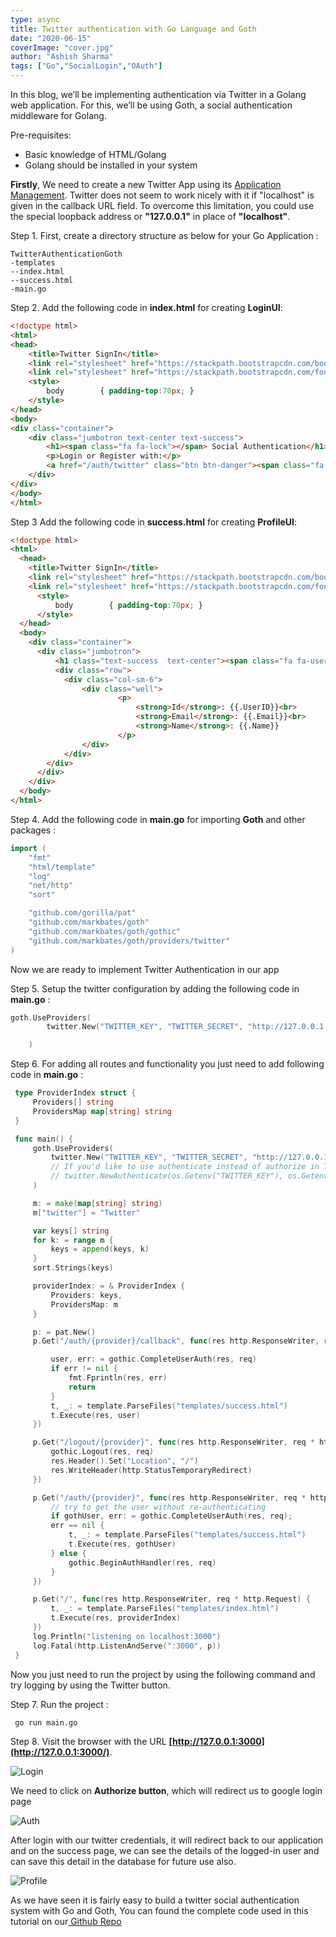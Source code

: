 ```yaml
---
type: async
title: Twitter authentication with Go Language and Goth
date: "2020-06-15"
coverImage: "cover.jpg"
author: "Ashish Sharma"
tags: ["Go","SocialLogin","OAuth"]
---
```



In this blog, we’ll be implementing authentication via Twitter in a Golang web application. For this, we’ll be using Goth, a social authentication middleware for Golang.

Pre-requisites: 

*   Basic knowledge of HTML/Golang
*   Golang should be installed in your system

**Firstly**, We need to create a new Twitter App using its [Application Management](https://apps.twitter.com/). Twitter does not seem to work nicely with it if "localhost" is given in the callback URL field. To overcome this limitation, you could use the special loopback address or **"127.0.0.1"** in place of **"localhost"**.

 

Step 1. First, create a directory structure as below for your Go Application :





```
TwitterAuthenticationGoth
-templates
--index.html
--success.html
-main.go
```


Step 2. Add the following code in **index.html** for creating **LoginUI**:




```html
<!doctype html>
<html>
<head>
    <title>Twitter SignIn</title>
    <link rel="stylesheet" href="https://stackpath.bootstrapcdn.com/bootstrap/4.4.1/css/bootstrap.min.css"> <!-- load bulma css -->
    <link rel="stylesheet" href="https://stackpath.bootstrapcdn.com/font-awesome/4.7.0/css/font-awesome.min.css"> <!-- load fontawesome -->
    <style>
        body        { padding-top:70px; }
    </style>
</head>
<body>
<div class="container">
    <div class="jumbotron text-center text-success">
        <h1><span class="fa fa-lock"></span> Social Authentication</h1>
        <p>Login or Register with:</p>
        <a href="/auth/twitter" class="btn btn-danger"><span class="fa fa-twitter"></span> SignIn with Twitter</a>
    </div>
</div>
</body>
</html> 
```


Step 3 Add the following code in **success.html** for creating **ProfileUI**:


```html
<!doctype html>
<html>
  <head>
    <title>Twitter SignIn</title>
    <link rel="stylesheet" href="https://stackpath.bootstrapcdn.com/bootstrap/4.4.1/css/bootstrap.min.css"> <!-- load bulma css -->
    <link rel="stylesheet" href="https://stackpath.bootstrapcdn.com/font-awesome/4.7.0/css/font-awesome.min.css"> <!-- load fontawesome -->
      <style>
          body        { padding-top:70px; }
      </style>
  </head>
  <body>
    <div class="container">
      <div class="jumbotron">
          <h1 class="text-success  text-center"><span class="fa fa-user"></span> Profile Information</h1>
          <div class="row">
            <div class="col-sm-6">
                <div class="well">
                        <p>
                            <strong>Id</strong>: {{.UserID}}<br>
                            <strong>Email</strong>: {{.Email}}<br>
                            <strong>Name</strong>: {{.Name}}
                        </p>
                </div>
            </div>
        </div>
      </div>
    </div>
  </body>
</html>
```


Step 4. Add the following code in **main.go** for importing **Goth** and other packages :


```go
import (
    "fmt"
    "html/template"
    "log"
    "net/http"
    "sort"

    "github.com/gorilla/pat"
    "github.com/markbates/goth"
    "github.com/markbates/goth/gothic"
    "github.com/markbates/goth/providers/twitter"
)
```


Now we are ready to implement Twitter Authentication in our app

Step 5. Setup the twitter configuration by adding the following code in **main.go** :

 


```go
goth.UseProviders(
        twitter.New("TWITTER_KEY", "TWITTER_SECRET", "http://127.0.0.1:3000/auth/twitter/callback"),

    )
```


Step 6. For adding all routes and functionality you just need to add following code in **main.go** :


```go
 type ProviderIndex struct {
     Providers[] string
     ProvidersMap map[string] string
 }

 func main() {
     goth.UseProviders(
         twitter.New("TWITTER_KEY", "TWITTER_SECRET", "http://127.0.0.1:3000/auth/twitter/callback"),
         // If you'd like to use authenticate instead of authorize in Twitter provider, use this instead.
         // twitter.NewAuthenticate(os.Getenv("TWITTER_KEY"), os.Getenv("TWITTER_SECRET"), "http://localhost:3000/auth/twitter/callback"),
     )

     m: = make(map[string] string)
     m["twitter"] = "Twitter"

     var keys[] string
     for k: = range m {
         keys = append(keys, k)
     }
     sort.Strings(keys)

     providerIndex: = & ProviderIndex {
         Providers: keys,
         ProvidersMap: m
     }

     p: = pat.New()
     p.Get("/auth/{provider}/callback", func(res http.ResponseWriter, req * http.Request) {

         user, err: = gothic.CompleteUserAuth(res, req)
         if err != nil {
             fmt.Fprintln(res, err)
             return
         }
         t, _: = template.ParseFiles("templates/success.html")
         t.Execute(res, user)
     })

     p.Get("/logout/{provider}", func(res http.ResponseWriter, req * http.Request) {
         gothic.Logout(res, req)
         res.Header().Set("Location", "/")
         res.WriteHeader(http.StatusTemporaryRedirect)
     })

     p.Get("/auth/{provider}", func(res http.ResponseWriter, req * http.Request) {
         // try to get the user without re-authenticating
         if gothUser, err: = gothic.CompleteUserAuth(res, req);
         err == nil {
             t, _: = template.ParseFiles("templates/success.html")
             t.Execute(res, gothUser)
         } else {
             gothic.BeginAuthHandler(res, req)
         }
     })

     p.Get("/", func(res http.ResponseWriter, req * http.Request) {
         t, _: = template.ParseFiles("templates/index.html")
         t.Execute(res, providerIndex)
     })
     log.Println("listening on localhost:3000")
     log.Fatal(http.ListenAndServe(":3000", p))
 }
```


Now you just need to run the project by using the following command and try logging by using the Twitter button.

Step 7. Run the project :


```
 go run main.go
```


Step 8. Visit the browser with the URL **[http://127.0.0.1:3000](http://127.0.0.1:3000/)**.



![Login](login.png "Login")


We need to click on **Authorize button**, which will redirect us to google login page  



![Auth](auth.png "Auth")


After login with our twitter credentials, it will redirect back to our application and on the success page, we can see the details of the logged-in user and can save this detail in the database for future use also.



![Profile](profile.png "Profile")


As we have seen it is fairly easy to build a twitter social authentication system with Go  and Goth, You can found the complete code used in this tutorial on our[ Github Repo](https://github.com/LoginRadius/engineering-blog-samples/tree/master/GoLang/TwitterAuthenticationGoth)
